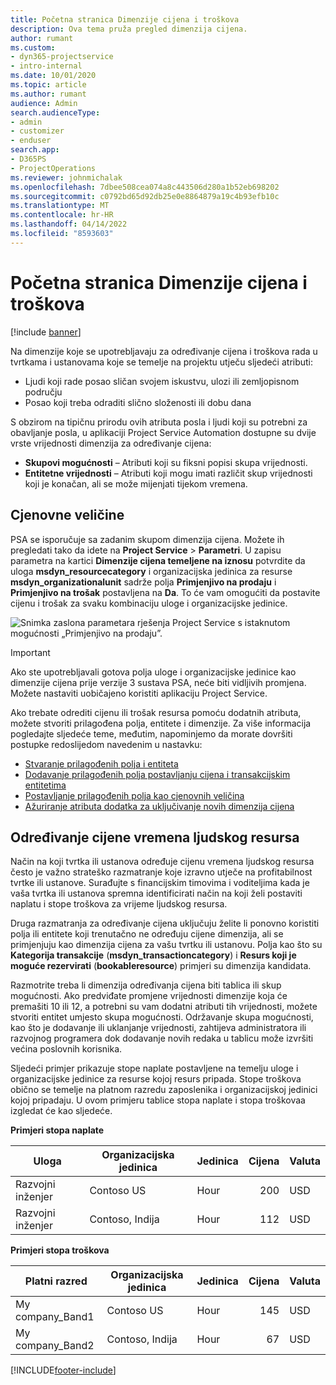 ```yaml
---
title: Početna stranica Dimenzije cijena i troškova
description: Ova tema pruža pregled dimenzija cijena.
author: rumant
ms.custom:
- dyn365-projectservice
- intro-internal
ms.date: 10/01/2020
ms.topic: article
ms.author: rumant
audience: Admin
search.audienceType:
- admin
- customizer
- enduser
search.app:
- D365PS
- ProjectOperations
ms.reviewer: johnmichalak
ms.openlocfilehash: 7dbee508cea074a8c443506d280a1b52eb698202
ms.sourcegitcommit: c0792bd65d92db25e0e8864879a19c4b93efb10c
ms.translationtype: MT
ms.contentlocale: hr-HR
ms.lasthandoff: 04/14/2022
ms.locfileid: "8593603"
---
```

# <a name="pricing-and-costing-dimensions-home-page"></a>Početna stranica Dimenzije cijena i troškova

[!include [banner](../includes/psa-now-project-operations.md)]

Na dimenzije koje se upotrebljavaju za određivanje cijena i troškova rada u tvrtkama i ustanovama koje se temelje na projektu utječu sljedeći atributi:

- Ljudi koji rade posao sličan svojem iskustvu, ulozi ili zemljopisnom području
- Posao koji treba odraditi slično složenosti ili dobu dana

S obzirom na tipičnu prirodu ovih atributa posla i ljudi koji su potrebni za obavljanje posla, u aplikaciji Project Service Automation dostupne su dvije vrste vrijednosti dimenzija za određivanje cijena: 

- **Skupovi mogućnosti** – Atributi koji su fiksni popisi skupa vrijednosti.
- **Entitetne vrijednosti** – Atributi koji mogu imati različit skup vrijednosti koji je konačan, ali se može mijenjati tijekom vremena.

## <a name="pricing-dimensions"></a>Cjenovne veličine

PSA se isporučuje sa zadanim skupom dimenzija cijena. Možete ih pregledati tako da idete na **Project Service** > **Parametri**. U zapisu parametra na kartici **Dimenzije cijena temeljene na iznosu** potvrdite da uloga **msdyn_resourcecategory** i organizacijska jedinica za resurse **msdyn_organizationalunit** sadrže polja **Primjenjivo na prodaju** i **Primjenjivo na trošak** postavljena na **Da**. To će vam omogućiti da postavite cijenu i trošak za svaku kombinaciju uloge i organizacijske jedinice.

![Snimka zaslona parametara rješenja Project Service s istaknutom mogućnosti „Primjenjivo na prodaju”.](media/PS-OOB-parameters.png)

> [!IMPORTANT]
> Ako ste upotrebljavali gotova polja uloge i organizacijske jedinice kao dimenzije cijena prije verzije 3 sustava PSA, neće biti vidljivih promjena. Možete nastaviti uobičajeno koristiti aplikaciju Project Service. 

Ako trebate odrediti cijenu ili trošak resursa pomoću dodatnih atributa, možete stvoriti prilagođena polja, entitete i dimenzije. Za više informacija pogledajte sljedeće teme, međutim, napominjemo da morate dovršiti postupke redoslijedom navedenim u nastavku:

- [Stvaranje prilagođenih polja i entiteta](create-custom-fields-entities.md)
- [Dodavanje prilagođenih polja postavljanju cijena i transakcijskim entitetima](field-references.md)
- [Postavljanje prilagođenih polja kao cjenovnih veličina](set-up-pricing-dimensions.md)
- [Ažuriranje atributa dodatka za uključivanje novih dimenzija cijena](update-plug-in-attributes.md)

## <a name="pricing-human-resource-time"></a>Određivanje cijene vremena ljudskog resursa
Način na koji tvrtka ili ustanova određuje cijenu vremena ljudskog resursa često je važno strateško razmatranje koje izravno utječe na profitabilnost tvrtke ili ustanove. Surađujte s financijskim timovima i voditeljima kada je vaša tvrtka ili ustanova spremna identificirati način na koji želi postaviti naplatu i stope troškova za vrijeme ljudskog resursa.

Druga razmatranja za određivanje cijena uključuju želite li ponovno koristiti polja ili entitete koji trenutačno ne određuju cijene dimenzija, ali se primjenjuju kao dimenzija cijena za vašu tvrtku ili ustanovu. Polja kao što su **Kategorija transakcije** (**msdyn_transactioncategory**) i **Resurs koji je moguće rezervirati** (**bookableresource**) primjeri su dimenzija kandidata. 

Razmotrite treba li dimenzija određivanja cijena biti tablica ili skup mogućnosti. Ako predviđate promjene vrijednosti dimenzije koja će premašiti 10 ili 12, a potrebni su vam dodatni atributi tih vrijednosti, možete stvoriti entitet umjesto skupa mogućnosti. Održavanje skupa mogućnosti, kao što je dodavanje ili uklanjanje vrijednosti, zahtijeva administratora ili razvojnog programera dok dodavanje novih redaka u tablicu može izvršiti većina poslovnih korisnika.

Sljedeći primjer prikazuje stope naplate postavljene na temelju uloge i organizacijske jedinice za resurse kojoj resurs pripada. Stope troškova obično se temelje na platnom razredu zaposlenika i organizacijskoj jedinici kojoj pripadaju. U ovom primjeru tablice stopa naplate i stopa troškovaa izgledat će kao sljedeće.

**Primjeri stopa naplate**

| Uloga        | Organizacijska jedinica    |Jedinica      |Cijena      |Valuta  |
| ------------|-------------|----------|----------:|----------|
| Razvojni inženjer   | Contoso US  |Hour | 200|USD     |
| Razvojni inženjer   | Contoso, Indija |Hour|   112|USD     |


**Primjeri stopa troškova**

| Platni razred     | Organizacijska jedinica    |Jedinica      |Cijena      |Valuta  |
| ----------------|-------------|----------|----------:|----------|
| My company_Band1 | Contoso US  |Hour | 145|USD     |
| My company_Band2 | Contoso, Indija |Hour|   67|USD     |


[!INCLUDE[footer-include](../includes/footer-banner.md)]
